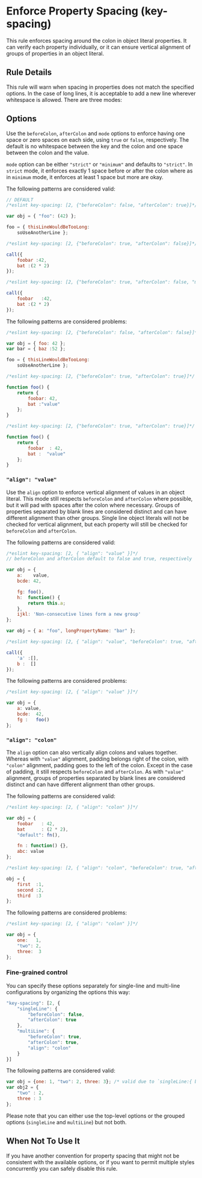# Enforce Property Spacing (key-spacing)

This rule enforces spacing around the colon in object literal properties. It can verify each property individually, or it can ensure vertical alignment of groups of properties in an object literal.

## Rule Details

This rule will warn when spacing in properties does not match the specified options. In the case of long lines, it is acceptable to add a new line wherever whitespace is allowed. There are three modes:

## Options

Use the `beforeColon`, `afterColon` and `mode` options to enforce having one space or zero spaces on each side, using `true` or `false`, respectively. The default is no whitespace between the key and the colon and one space between the colon and the value.

`mode` option can be either `"strict"` or `"minimum"` and defaults to `"strict"`. In `strict` mode, it enforces exactly 1 space before or after the colon where as in `minimum` mode, it enforces at least 1 space but more are okay.

The following patterns are considered valid:

```js
// DEFAULT
/*eslint key-spacing: [2, {"beforeColon": false, "afterColon": true}]*/

var obj = { "foo": (42) };

foo = { thisLineWouldBeTooLong:
    soUseAnotherLine };
```

```js
/*eslint key-spacing: [2, {"beforeColon": true, "afterColon": false}]*/

call({
    foobar :42,
    bat :(2 * 2)
});
```

```js
/*eslint key-spacing: [2, {"beforeColon": true, "afterColon": false, "mode": "minimum"}]*/

call({
    foobar   :42,
    bat :(2 * 2)
});
```

The following patterns are considered problems:

```js
/*eslint key-spacing: [2, {"beforeColon": false, "afterColon": false}]*/

var obj = { foo: 42 };
var bar = { baz :52 };

foo = { thisLineWouldBeTooLong:
    soUseAnotherLine };
```

```js
/*eslint key-spacing: [2, {"beforeColon": true, "afterColon": true}]*/

function foo() {
    return {
        foobar: 42,
        bat :"value"
    };
}
```

```js
/*eslint key-spacing: [2, {"beforeColon": true, "afterColon": true}]*/

function foo() {
    return {
        foobar  : 42,
        bat :  "value"
    };
}
```

### `"align": "value"`

Use the `align` option to enforce vertical alignment of values in an object literal. This mode still respects `beforeColon` and `afterColon` where possible, but it will pad with spaces after the colon where necessary. Groups of properties separated by blank lines are considered distinct and can have different alignment than other groups. Single line object literals will not be checked for vertical alignment, but each property will still be checked for `beforeColon` and `afterColon`.

The following patterns are considered valid:

```js
/*eslint key-spacing: [2, { "align": "value" }]*/
// beforeColon and afterColon default to false and true, respectively

var obj = {
    a:    value,
    bcde: 42,

    fg: foo(),
    h:  function() {
        return this.a;
    },
    ijkl: 'Non-consecutive lines form a new group'
};

var obj = { a: "foo", longPropertyName: "bar" };
```

```js
/*eslint key-spacing: [2, { "align": "value", "beforeColon": true, "afterColon": false }]*/

call({
    'a' :[],
    b :  []
});
```

The following patterns are considered problems:

```js
/*eslint key-spacing: [2, { "align": "value" }]*/

var obj = {
    a: value,
    bcde:  42,
    fg :   foo()
};
```

### `"align": "colon"`

The `align` option can also vertically align colons and values together. Whereas with `"value"` alignment, padding belongs right of the colon, with `"colon"` alignment, padding goes to the left of the colon. Except in the case of padding, it still respects `beforeColon` and `afterColon`. As with `"value"` alignment, groups of properties separated by blank lines are considered distinct and can have different alignment than other groups.

The following patterns are considered valid:

```js
/*eslint key-spacing: [2, { "align": "colon" }]*/

var obj = {
    foobar   : 42,
    bat      : (2 * 2),
    "default": fn(),

    fn : function() {},
    abc: value
};
```

```js
/*eslint key-spacing: [2, { "align": "colon", "beforeColon": true, "afterColon": false }]*/

obj = {
    first  :1,
    second :2,
    third  :3
};
```

The following patterns are considered problems:

```js
/*eslint key-spacing: [2, { "align": "colon" }]*/

var obj = {
    one:   1,
    "two": 2,
    three:  3
};
```

### Fine-grained control

You can specify these options separately for single-line and multi-line configurations by organizing the options this way:

```js
"key-spacing": [2, {
    "singleLine": {
        "beforeColon": false,
        "afterColon": true
    },
    "multiLine": {
        "beforeColon": true,
        "afterColon": true,
        "align": "colon"
    }
}]
```

The following patterns are considered valid:

```js
var obj = {one: 1, "two": 2, three: 3}; /* valid due to `singleLine:{ beforeColon: false }`*/
var obj2 = {
    "two" : 2,
    three : 3
};
```

Please note that you can either use the top-level options or the grouped options (`singleLine` and `multiLine`) but not both.

## When Not To Use It

If you have another convention for property spacing that might not be consistent with the available options, or if you want to permit multiple styles concurrently you can safely disable this rule.

